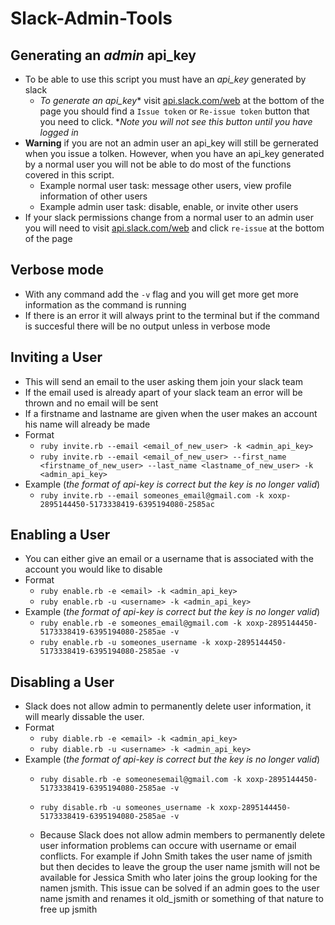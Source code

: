 # Slack-Admin-Tools

## Generating an *admin* api_key
* To be able to use this script you must have an *api_key* generated by slack
    * *To generate an *api_key*** visit [api.slack.com/web](https://api.slack.com/web) at the bottom of the page you should find a `Issue token` or `Re-issue token` button that you need to click.
        **Note you will not see this button until you have logged in*
* **Warning** if you are not an admin user an api_key will still be gernerated when you issue a tolken. However, when you have an api_key generated by a normal user you will not be able to do most of the functions covered in this script. 
    * Example normal user task: message other users, view profile information of other users
    * Example admin user task:  disable, enable, or invite other users
* If your slack permissions change from a normal user to an admin user you will need to visit [api.slack.com/web](https://api.slack.com/web) and click `re-issue` at the bottom of the page  

## Verbose mode 
* With any command add the `-v` flag and you will get more get more information as the command is running
* If there is an error it will always print to the terminal but if the command is succesful there will be no output unless in verbose mode

## Inviting a User 
* This will send an email to the user asking them join your slack team
* If the email used is already apart of your slack team an error will be thrown and no email will be sent
* If a firstname and lastname are given when the user makes an account his name will already be made
* Format
    * `ruby invite.rb --email <email_of_new_user> -k <admin_api_key>`
    * `ruby invite.rb --email <email_of_new_user> --first_name <firstname_of_new_user> --last_name <lastname_of_new_user> -k <admin_api_key>`
* Example (*the format of api-key is correct but the key is no longer valid*)
    * `ruby invite.rb --email someones_email@gmail.com -k xoxp-2895144450-5173338419-6395194080-2585ac`

## Enabling a User
* You can either give an email or a username that is associated with the account you would like to disable
* Format
    * `ruby enable.rb -e <email> -k <admin_api_key>`
    * `ruby enable.rb -u <username> -k <admin_api_key>`
* Example (*the format of api-key is correct but the key is no longer valid*)
    * `ruby enable.rb -e someones_email@gmail.com -k xoxp-2895144450-5173338419-6395194080-2585ae -v`
    * `ruby enable.rb -u someones_username -k xoxp-2895144450-5173338419-6395194080-2585ae -v`

## Disabling a User
* Slack does not allow admin to permanently delete user information, it will mearly dissable the user.
* Format
    * `ruby diable.rb -e <email> -k <admin_api_key>`
    * `ruby diable.rb -u <username> -k <admin_api_key>`
* Example (*the format of api-key is correct but the key is no longer valid*)
    * `ruby disable.rb -e someonesemail@gmail.com -k xoxp-2895144450-5173338419-6395194080-2585ae -v`
    * `ruby disable.rb -u someones_username -k xoxp-2895144450-5173338419-6395194080-2585ae -v`

    * Because Slack does not allow admin members to permanently delete user information problems can occure with username or email conflicts. For example if John Smith takes the user name of jsmith but then decides to leave the group the user name jsmith will not be available for Jessica Smith who later joins the group looking for the namen jsmith. This issue can be solved if an admin goes to the user name jsmith and renames it old_jsmith or something of that nature to free up jsmith 